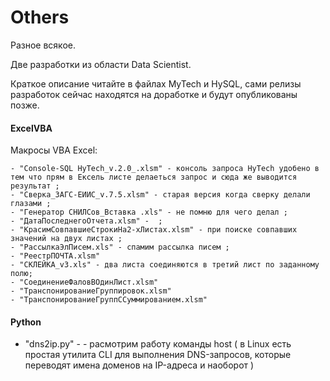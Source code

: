 # Others

Разное всякое.

Две разработки из области Data Scientist.

Краткое описание читайте в файлах MyTech и HySQL, сами релизы разработок сейчас находятся на доработке и будут опубликованы позже.

#### ExcelVBA 
  Макросы VBA Excel:
  ````
  - "Console-SQL HyTech_v.2.0_.xlsm" - консоль запроса HyTech удобено в тем что прям в Ексель листе делаеться запрос и сюда же выводится результат ;
  - "Cверка_ЗАГС-ЕИИС_v.7.5.xlsm" - старая версия когда сверку делали глазами ;
  - "Генератор СНИЛСов_Вставка .xls" - не помню для чего делал ;
  - "ДатаПоследнегоОтчета.xlsm" -  ;
  - "КрасимСовпавшиеСтрокиНа2-хЛистах.xlsm" - при поиске совпавших значений на двух листах ;
  - "РассылкаЭлПисем.xls" - спамим рассылка писем ; 
  - "РеестрПОЧТА.xlsm"
  - "СКЛЕЙКА_v3.xls" - два листа соединяются в третий лист по заданному полю;
  - "СоединениеФаловВОдинЛист.xlsm"
  - "ТранспонированиеГруппировок.xlsm"
  - "ТранспонированиеГруппССуммированием.xlsm"
````

#### Python
  
   - "dns2ip.py"  - - расмотрим работу команды host (  в Linux есть простая утилита CLI для выполнения DNS-запросов, которые переводят имена доменов на IP-адреса и наоборот ) 
